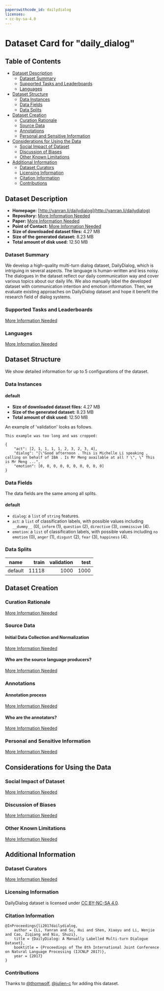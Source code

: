 ```yaml
---
paperswithcode_id: dailydialog
licenses:
- cc-by-sa-4.0
---
```


# Dataset Card for "daily_dialog"

## Table of Contents
- [Dataset Description](#dataset-description)
  - [Dataset Summary](#dataset-summary)
  - [Supported Tasks and Leaderboards](#supported-tasks-and-leaderboards)
  - [Languages](#languages)
- [Dataset Structure](#dataset-structure)
  - [Data Instances](#data-instances)
  - [Data Fields](#data-fields)
  - [Data Splits](#data-splits)
- [Dataset Creation](#dataset-creation)
  - [Curation Rationale](#curation-rationale)
  - [Source Data](#source-data)
  - [Annotations](#annotations)
  - [Personal and Sensitive Information](#personal-and-sensitive-information)
- [Considerations for Using the Data](#considerations-for-using-the-data)
  - [Social Impact of Dataset](#social-impact-of-dataset)
  - [Discussion of Biases](#discussion-of-biases)
  - [Other Known Limitations](#other-known-limitations)
- [Additional Information](#additional-information)
  - [Dataset Curators](#dataset-curators)
  - [Licensing Information](#licensing-information)
  - [Citation Information](#citation-information)
  - [Contributions](#contributions)

## Dataset Description

- **Homepage:** [http://yanran.li/dailydialog](http://yanran.li/dailydialog)
- **Repository:** [More Information Needed](https://github.com/huggingface/datasets/blob/master/CONTRIBUTING.md#how-to-contribute-to-the-dataset-cards)
- **Paper:** [More Information Needed](https://github.com/huggingface/datasets/blob/master/CONTRIBUTING.md#how-to-contribute-to-the-dataset-cards)
- **Point of Contact:** [More Information Needed](https://github.com/huggingface/datasets/blob/master/CONTRIBUTING.md#how-to-contribute-to-the-dataset-cards)
- **Size of downloaded dataset files:** 4.27 MB
- **Size of the generated dataset:** 8.23 MB
- **Total amount of disk used:** 12.50 MB

### Dataset Summary

We develop a high-quality multi-turn dialog dataset, DailyDialog, which is intriguing in several aspects.
The language is human-written and less noisy. The dialogues in the dataset reflect our daily communication way
and cover various topics about our daily life. We also manually label the developed dataset with communication
intention and emotion information. Then, we evaluate existing approaches on DailyDialog dataset and hope it
benefit the research field of dialog systems.

### Supported Tasks and Leaderboards

[More Information Needed](https://github.com/huggingface/datasets/blob/master/CONTRIBUTING.md#how-to-contribute-to-the-dataset-cards)

### Languages

[More Information Needed](https://github.com/huggingface/datasets/blob/master/CONTRIBUTING.md#how-to-contribute-to-the-dataset-cards)

## Dataset Structure

We show detailed information for up to 5 configurations of the dataset.

### Data Instances

#### default

- **Size of downloaded dataset files:** 4.27 MB
- **Size of the generated dataset:** 8.23 MB
- **Total amount of disk used:** 12.50 MB

An example of 'validation' looks as follows.
```
This example was too long and was cropped:

{
    "act": [2, 1, 1, 1, 1, 2, 3, 2, 3, 4],
    "dialog": "[\"Good afternoon . This is Michelle Li speaking , calling on behalf of IBA . Is Mr Meng available at all ? \", \" This is Mr Meng ...",
    "emotion": [0, 0, 0, 0, 0, 0, 0, 0, 0, 0]
}
```

### Data Fields

The data fields are the same among all splits.

#### default
- `dialog`: a `list` of `string` features.
- `act`: a `list` of classification labels, with possible values including `__dummy__` (0), `inform` (1), `question` (2), `directive` (3), `commissive` (4).
- `emotion`: a `list` of classification labels, with possible values including `no emotion` (0), `anger` (1), `disgust` (2), `fear` (3), `happiness` (4).

### Data Splits

| name  |train|validation|test|
|-------|----:|---------:|---:|
|default|11118|      1000|1000|

## Dataset Creation

### Curation Rationale

[More Information Needed](https://github.com/huggingface/datasets/blob/master/CONTRIBUTING.md#how-to-contribute-to-the-dataset-cards)

### Source Data

#### Initial Data Collection and Normalization

[More Information Needed](https://github.com/huggingface/datasets/blob/master/CONTRIBUTING.md#how-to-contribute-to-the-dataset-cards)

#### Who are the source language producers?

[More Information Needed](https://github.com/huggingface/datasets/blob/master/CONTRIBUTING.md#how-to-contribute-to-the-dataset-cards)

### Annotations

#### Annotation process

[More Information Needed](https://github.com/huggingface/datasets/blob/master/CONTRIBUTING.md#how-to-contribute-to-the-dataset-cards)

#### Who are the annotators?

[More Information Needed](https://github.com/huggingface/datasets/blob/master/CONTRIBUTING.md#how-to-contribute-to-the-dataset-cards)

### Personal and Sensitive Information

[More Information Needed](https://github.com/huggingface/datasets/blob/master/CONTRIBUTING.md#how-to-contribute-to-the-dataset-cards)

## Considerations for Using the Data

### Social Impact of Dataset

[More Information Needed](https://github.com/huggingface/datasets/blob/master/CONTRIBUTING.md#how-to-contribute-to-the-dataset-cards)

### Discussion of Biases

[More Information Needed](https://github.com/huggingface/datasets/blob/master/CONTRIBUTING.md#how-to-contribute-to-the-dataset-cards)

### Other Known Limitations

[More Information Needed](https://github.com/huggingface/datasets/blob/master/CONTRIBUTING.md#how-to-contribute-to-the-dataset-cards)

## Additional Information

### Dataset Curators

[More Information Needed](https://github.com/huggingface/datasets/blob/master/CONTRIBUTING.md#how-to-contribute-to-the-dataset-cards)

### Licensing Information

DailyDialog dataset is licensed under [CC BY-NC-SA 4.0](https://creativecommons.org/licenses/by-nc-sa/4.0/).

### Citation Information

```
@InProceedings{li2017dailydialog,
    author = {Li, Yanran and Su, Hui and Shen, Xiaoyu and Li, Wenjie and Cao, Ziqiang and Niu, Shuzi},
    title = {DailyDialog: A Manually Labelled Multi-turn Dialogue Dataset},
    booktitle = {Proceedings of The 8th International Joint Conference on Natural Language Processing (IJCNLP 2017)},
    year = {2017}
}

```


### Contributions

Thanks to [@thomwolf](https://github.com/thomwolf), [@julien-c](https://github.com/julien-c) for adding this dataset.
